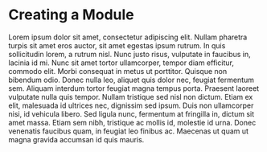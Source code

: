 # Creating a Module

Lorem ipsum dolor sit amet, consectetur adipiscing elit. Nullam pharetra turpis sit amet eros auctor, sit amet egestas ipsum rutrum. In quis sollicitudin lorem, a rutrum nisl. Nunc justo risus, vulputate in faucibus in, lacinia id mi. Nunc sit amet tortor ullamcorper, tempor diam efficitur, commodo elit. Morbi consequat in metus ut porttitor. Quisque non bibendum odio. Donec nulla leo, aliquet quis dolor nec, feugiat fermentum sem. Aliquam interdum tortor feugiat magna tempus porta. Praesent laoreet vulputate nulla quis tempor. Nullam tristique sed nisl non dictum. Etiam ex elit, malesuada id ultrices nec, dignissim sed ipsum. Duis non ullamcorper nisi, id vehicula libero. Sed ligula nunc, fermentum at fringilla in, dictum sit amet massa. Etiam sem nibh, tristique ac mollis id, molestie id urna. Donec venenatis faucibus quam, in feugiat leo finibus ac. Maecenas ut quam ut magna gravida accumsan id quis mauris.